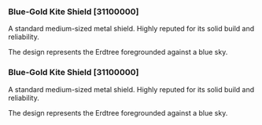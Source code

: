 ### Blue-Gold Kite Shield [31100000]

A standard medium-sized metal shield. Highly reputed for its solid build and reliability.

The design represents the Erdtree foregrounded against a blue sky.### Blue-Gold Kite Shield [31100000]

A standard medium-sized metal shield. Highly reputed for its solid build and reliability.

The design represents the Erdtree foregrounded against a blue sky.